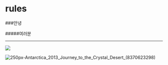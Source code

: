 # rules

###안녕

#####여러분

---

![](https://upload.wikimedia.org/wikipedia/commons/thumb/7/76/Antarctica_2013_Journey_to_the_Crystal_Desert_%288370623298%29.jpg/375px-Antarctica_2013_Journey_to_the_Crystal_Desert_%288370623298%29.jpg)

![250px-Antarctica_2013_Journey_to_the_Crystal_Desert_(8370623298)](https://user-images.githubusercontent.com/122244659/211242131-3d2bc70a-0396-43b6-9e00-251b0f454847.jpg)
